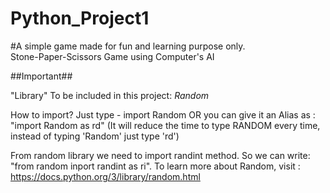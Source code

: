 # Python_Project1
#A simple game made for fun and learning purpose only.  
Stone-Paper-Scissors Game using Computer's AI

##Important##

"Library" To be included in this project:
 *Random*

How to import?
 Just type - import Random
 OR you can give it an Alias as : "import Random as rd" (It will reduce the time to type RANDOM every time, instead of typing 'Random' just type 'rd')
 
From random library we need to import randint method. 
So we can write: "from random inport randint as ri".
To learn more about Random, visit : https://docs.python.org/3/library/random.html 




